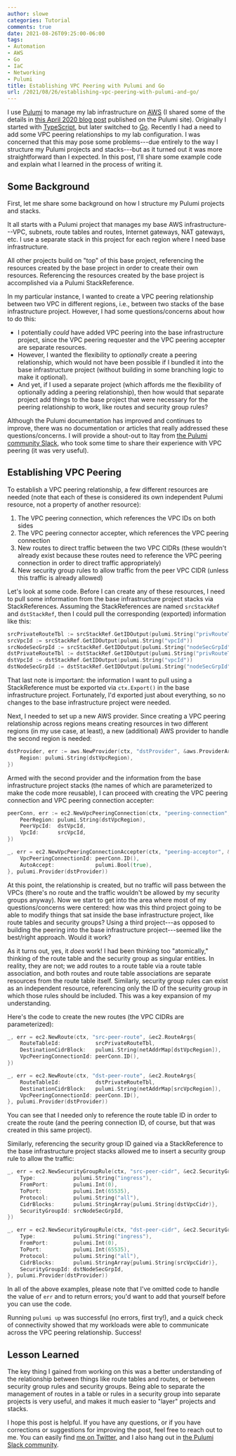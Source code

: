```yaml
---
author: slowe
categories: Tutorial
comments: true
date: 2021-08-26T09:25:00-06:00
tags:
- Automation
- AWS
- Go
- IaC
- Networking
- Pulumi
title: Establishing VPC Peering with Pulumi and Go
url: /2021/08/26/establishing-vpc-peering-with-pulumi-and-go/
---
```


I use [Pulumi][link-2] to manage my lab infrastructure on [AWS][link-5] (I shared some of the details in [this April 2020 blog post][link-1] published on the Pulumi site). Originally I started with [TypeScript][link-3], but later switched to [Go][link-4]. Recently I had a need to add some VPC peering relationships to my lab configuration. I was concerned that this may pose some problems---due entirely to the way I structure my Pulumi projects and stacks---but as it turned out it was more straightforward than I expected. In this post, I'll share some example code and explain what I learned in the process of writing it.<!--more-->

## Some Background

First, let me share some background on how I structure my Pulumi projects and stacks.

It all starts with a Pulumi project that manages my base AWS infrastructure---VPC, subnets, route tables and routes, Internet gateways, NAT gateways, etc. I use a separate stack in this project for each region where I need base infrastructure.

All other projects build on "top" of this base project, referencing the resources created by the base project in order to create their own resources. Referencing the resources created by the base project is accomplished via a Pulumi StackReference.

In my particular instance, I wanted to create a VPC peering relationship between two VPC in different regions, i.e., between two stacks of the base infrastructure project. However, I had some questions/concerns about how to do this:

* I potentially _could_ have added VPC peering into the base infrastructure project, since the VPC peering requester and the VPC peering accepter are separate resources.
* However, I wanted the flexibility to _optionally_ create a peering relationship, which would not have been possible if I bundled it into the base infrastructure project (without building in some branching logic to make it optional).
* And yet, if I used a separate project (which affords me the flexibility of optionally adding a peering relationship), then how would that separate project add things to the base project that were necessary for the peering relationship to work, like routes and security group rules?

Although the Pulumi documentation has improved and continues to improve, there was no documentation or articles that really addressed these questions/concerns. I will provide a shout-out to Itay from [the Pulumi community Slack][link-7], who took some time to share their experience with VPC peering (it was very useful).

## Establishing VPC Peering

To establish a VPC peering relationship, a few different resources are needed (note that each of these is considered its own independent Pulumi resource, not a property of another resource):

1. The VPC peering connection, which references the VPC IDs on both sides
2. The VPC peering connector accepter, which references the VPC peering connection
3. New routes to direct traffic between the two VPC CIDRs (these wouldn't already exist because these routes need to reference the VPC peering connection in order to direct traffic appropriately)
4. New security group rules to allow traffic from the peer VPC CIDR (unless this traffic is already allowed)

Let's look at some code. Before I can create any of these resources, I need to pull some information from the base infrastructure project stacks via StackReferences. Assuming the StackReferences are named `srcStackRef` and `dstStackRef`, then I could pull the corresponding (exported) information like this:

```go
srcPrivateRouteTbl := srcStackRef.GetIDOutput(pulumi.String("privRouteTableId"))
srcVpcId := srcStackRef.GetIDOutput(pulumi.String("vpcId"))
srcNodeSecGrpId := srcStackRef.GetIDOutput(pulumi.String("nodeSecGrpId"))
dstPrivateRouteTbl := dstStackRef.GetIDOutput(pulumi.String("privRouteTableId"))
dstVpcId := dstStackRef.GetIDOutput(pulumi.String("vpcId"))
dstNodeSecGrpId := dstStackRef.GetIDOutput(pulumi.String("nodeSecGrpId"))
```

That last note is important: the information I want to pull using a StackReference must be exported via `ctx.Export()` in the base infrastructure project. Fortunately, I'd exported just about everything, so no changes to the base infrastructure project were needed.

Next, I needed to set up a new AWS provider. Since creating a VPC peering relationship across regions means creating resources in two different regions (in my use case, at least), a new (additional) AWS provider to handle the second region is needed:

```go
dstProvider, err := aws.NewProvider(ctx, "dstProvider", &aws.ProviderArgs{
	Region: pulumi.String(dstVpcRegion),
})
```

Armed with the second provider and the information from the base infrastructure project stacks (the names of which are parameterized to make the code more reusable), I can proceed with creating the VPC peering connection and VPC peering connection accepter:

```go
peerConn, err := ec2.NewVpcPeeringConnection(ctx, "peering-connection", &ec2.VpcPeeringConnectionArgs{
	PeerRegion: pulumi.String(dstVpcRegion),
	PeerVpcId:  dstVpcId,
	VpcId:      srcVpcId,
})

_, err = ec2.NewVpcPeeringConnectionAccepter(ctx, "peering-acceptor", &ec2.VpcPeeringConnectionAccepterArgs{
	VpcPeeringConnectionId: peerConn.ID(),
	AutoAccept:             pulumi.Bool(true),
}, pulumi.Provider(dstProvider))
```

At this point, the relationship is created, but no traffic will pass between the VPCs (there's no route and the traffic wouldn't be allowed by my security groups anyway). Now we start to get into the area where most of my questions/concerns were centered: how was this third project going to be able to modify things that sat inside the base infrastructure project, like route tables and security groups? Using a third project---as opposed to building the peering into the base infrastructure project---seemed like the best/right approach. Would it work?

As it turns out, yes, it _does_ work! I had been thinking too "atomically," thinking of the route table and the security group as singular entities. In reality, they are not; we add routes to a route table via a route table association, and both routes and route table associations are separate resources from the route table itself. Similarly, security group rules can exist as an independent resource, referencing only the ID of the security group in which those rules should be included. This was a key expansion of my understanding.

Here's the code to create the new routes (the VPC CIDRs are parameterized):

```go
_, err = ec2.NewRoute(ctx, "src-peer-route", &ec2.RouteArgs{
	RouteTableId:           srcPrivateRouteTbl,
	DestinationCidrBlock:   pulumi.String(netAddrMap[dstVpcRegion]),
	VpcPeeringConnectionId: peerConn.ID(),
})

_, err = ec2.NewRoute(ctx, "dst-peer-route", &ec2.RouteArgs{
	RouteTableId:           dstPrivateRouteTbl,
	DestinationCidrBlock:   pulumi.String(netAddrMap[srcVpcRegion]),
	VpcPeeringConnectionId: peerConn.ID(),
}, pulumi.Provider(dstProvider))
```

You can see that I needed only to reference the route table ID in order to create the route (and the peering connection ID, of course, but that was created in this same project).

Similarly, referencing the security group ID gained via a StackReference to the base infrastructure project stacks allowed me to insert a security group rule to allow the traffic:

```go
_, err = ec2.NewSecurityGroupRule(ctx, "src-peer-cidr", &ec2.SecurityGroupRuleArgs{
	Type:            pulumi.String("ingress"),
	FromPort:        pulumi.Int(0),
	ToPort:          pulumi.Int(65535),
	Protocol:        pulumi.String("all"),
	CidrBlocks:      pulumi.StringArray{pulumi.String(dstVpcCidr)},
	SecurityGroupId: srcNodeSecGrpId,
})

_, err = ec2.NewSecurityGroupRule(ctx, "dst-peer-cidr", &ec2.SecurityGroupRuleArgs{
	Type:            pulumi.String("ingress"),
	FromPort:        pulumi.Int(0),
	ToPort:          pulumi.Int(65535),
	Protocol:        pulumi.String("all"),
	CidrBlocks:      pulumi.StringArray{pulumi.String(srcVpcCidr)},
	SecurityGroupId: dstNodeSecGrpId,
}, pulumi.Provider(dstProvider))
```

In all of the above examples, please note that I've omitted code to handle the value of `err` and to return errors; you'd want to add that yourself before you can use the code.

Running `pulumi up` was successful (no errors, first try!), and a quick check of connectivity showed that my workloads were able to communicate across the VPC peering relationship. Success!

## Lesson Learned

The key thing I gained from working on this was a better understanding of the relationship between things like route tables and routes, or between security group rules and security groups. Being able to separate the management of routes in a table or rules in a security group into separate projects is very useful, and makes it much easier to "layer" projects and stacks.

I hope this post is helpful. If you have any questions, or if you have corrections or suggestions for improving the post, feel free to reach out to me. You can easily find [me on Twitter][link-6], and I also hang out in [the Pulumi Slack community][link-7].

[link-1]: https://www.pulumi.com/blog/supporting-kubernetes-with-pulumi/
[link-2]: https://www.pulumi.com/
[link-3]: https://www.typescriptlang.org/
[link-4]: https://golang.org/
[link-5]: https://aws.amazon.com/
[link-6]: https://twitter.com/scott_lowe
[link-7]: https://pulumi-community.slack.com
